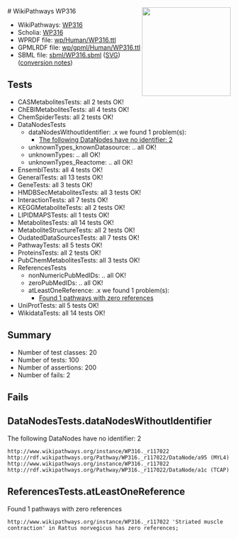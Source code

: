 <img style="float: right; width: 200px" src="../logo.png" />
# WikiPathways WP316

* WikiPathways: [WP316](https://identifiers.org/wikipathways:WP316)
* Scholia: [WP316](https://scholia.toolforge.org/wikipathways/WP316)
* WPRDF file: [wp/Human/WP316.ttl](../wp/Human/WP316.ttl)
* GPMLRDF file: [wp/gpml/Human/WP316.ttl](../wp/gpml/Human/WP316.ttl)
* SBML file: [sbml/WP316.sbml](../sbml/WP316.sbml) ([SVG](../sbml/WP316.svg)) ([conversion notes](../sbml/WP316.txt))

## Tests
* CASMetabolitesTests: all 2 tests OK!
* ChEBIMetabolitesTests: all 4 tests OK!
* ChemSpiderTests: all 2 tests OK!
* DataNodesTests
    * dataNodesWithoutIdentifier: .x we found 1 problem(s):
        * [The following DataNodes have no identifier: 2](#d2d32fa1)
    * unknownTypes_knownDatasource: .. all OK!
    * unknownTypes: .. all OK!
    * unknownTypes_Reactome: .. all OK!
* EnsemblTests: all 4 tests OK!
* GeneralTests: all 13 tests OK!
* GeneTests: all 3 tests OK!
* HMDBSecMetabolitesTests: all 3 tests OK!
* InteractionTests: all 7 tests OK!
* KEGGMetaboliteTests: all 2 tests OK!
* LIPIDMAPSTests: all 1 tests OK!
* MetabolitesTests: all 14 tests OK!
* MetaboliteStructureTests: all 2 tests OK!
* OudatedDataSourcesTests: all 7 tests OK!
* PathwayTests: all 5 tests OK!
* ProteinsTests: all 2 tests OK!
* PubChemMetabolitesTests: all 3 tests OK!
* ReferencesTests
    * nonNumericPubMedIDs: .. all OK!
    * zeroPubMedIDs: .. all OK!
    * atLeastOneReference: .x we found 1 problem(s):
        * [Found 1 pathways with zero references](#35eb778e)
* UniProtTests: all 5 tests OK!
* WikidataTests: all 14 tests OK!


## Summary

* Number of test classes: 20
* Number of tests: 100
* Number of assertions: 200
* Number of fails: 2

## Fails

<a name="d2d32fa1" />

## DataNodesTests.dataNodesWithoutIdentifier

The following DataNodes have no identifier: 2
```
http://www.wikipathways.org/instance/WP316._r117022 http://rdf.wikipathways.org/Pathway/WP316._r117022/DataNode/a95 (MYL4)
http://www.wikipathways.org/instance/WP316._r117022 http://rdf.wikipathways.org/Pathway/WP316._r117022/DataNode/a1c (TCAP)
```

<a name="35eb778e" />

## ReferencesTests.atLeastOneReference

Found 1 pathways with zero references
```
http://www.wikipathways.org/instance/WP316._r117022 'Striated muscle contraction' in Rattus norvegicus has zero references; 
```

